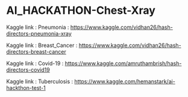 # AI_HACKATHON-Chest-Xray

Kaggle link : Pneumonia : https://www.kaggle.com/vidhan26/hash-directors-pneumonia-xray

Kaggle link : Breast_Cancer : https://www.kaggle.com/vidhan26/hash-directors-breast-cancer

Kaggle link : Covid-19 : https://www.kaggle.com/amruthambrish/hash-directors-covid19

Kaggle link : Tuberculosis : https://www.kaggle.com/hemanstark/ai-hackthon-test-1
